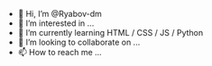 - 👋 Hi, I’m @Ryabov-dm
- 👀 I’m interested in ...
- 🌱 I’m currently learning HTML / CSS / JS / Python
- 💞️ I’m looking to collaborate on ...
- 📫 How to reach me ...

<!---
Ryabov-dm/Ryabov-dm is a ✨ special ✨ repository because its `README.md` (this file) appears on your GitHub profile.
You can click the Preview link to take a look at your changes.
--->
